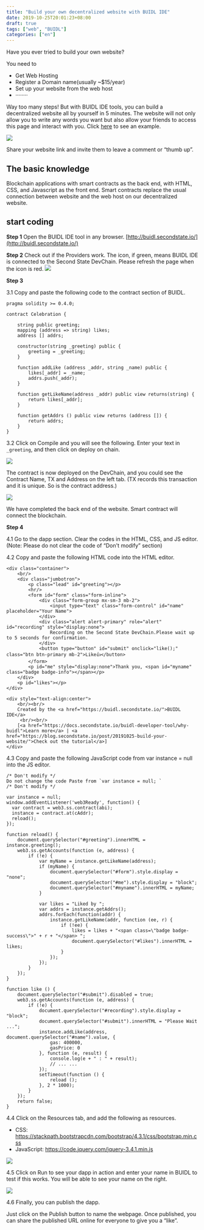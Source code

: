 ```yaml
---
title: "Build your own decentralized website with BUIDL IDE"
date: 2019-10-25T20:01:23+08:00
draft: true
tags: ["web", "BUIDL"]
categories: ["en"]
---
```


Have you ever tried to build your own website?

You need to 

* Get Web Hosting
* Register a Domain name(usually ~$15/year)
* Set up your website from the web host
* ········

Way too many steps! But with BUIDL IDE tools, you can build a decentralized website all by yourself in 5 minutes. The website will not only allow you to write any words you want but also allow your friends to access this page and interact with you. Click [here](https://opendapps.secondstate.io/bitcoin_1571992686948.html) to see an example.

![](/images/20191025-build-your-own-website-01.png)

Share your website link and invite them to leave a comment or “thumb up”. 
## The basic knowledge

Blockchain applications with smart contracts as the back end, with HTML, CSS, and Javascript as the front end. Smart contracts replace the usual connection between website and the web host on our decentralized website.

## start coding

**Step 1**
Open the BUIDL IDE tool in any browser. [http://buidl.secondstate.io/](http://buidl.secondstate.io/)

**Step 2**
Check out if the Providers work. The icon, if green, means BUIDL IDE is connected to the Second State DevChain. Please refresh the page when the icon is red.
![](/images/20191020-public-comment-01.png)

**Step 3**

3.1 Copy and paste the following code to the contract section of BUIDL.

```
pragma solidity >= 0.4.0;

contract Celebration {

    string public greeting;
    mapping (address => string) likes;
    address [] addrs;

    constructor(string _greeting) public {
        greeting = _greeting;
    }

    function addLike (address _addr, string _name) public {
        likes[_addr] = _name;
        addrs.push(_addr);
    }

    function getLikeName(address _addr) public view returns(string) {
        return likes[_addr];
    }

    function getAddrs () public view returns (address []) {
        return addrs;
    }
}
```

3.2 Click on Compile and you will see the following. Enter your text in `_greeting`, and then click on deploy on chain.

![](/images/20190920-BUIDL-demo-03.png)

The contract is now deployed on the DevChain, and you could see the Contract Name, TX and Address on the left tab. (TX records this transaction and it is unique. So is the contract address.)

![](/images/20190920-BUIDL-demo-04.png)

We have completed the back end of the website. Smart contract will connect the blockchain.

**Step 4**

4.1 Go to the dapp section. Clear the codes in the HTML, CSS, and JS editor. (Note: Please do not clear the code of “Don't modify” section)

4.2 Copy and paste the following HTML code into the HTML editor.

```
<div class="container">
    <br/>
    <div class="jumbotron">
        <p class="lead" id="greeting"></p>
        <hr/>
        <form id="form" class="form-inline">
            <div class="form-group mx-sm-3 mb-2">
                <input type="text" class="form-control" id="name" placeholder="Your Name">
            </div>
            <div class="alert alert-primary" role="alert" id="recording" style="display:none">
                Recording on the Second State DevChain.Please wait up to 5 seconds for confirmation.
            </div>
            <button type="button" id="submit" onclick="like();" class="btn btn-primary mb-2">Like👍</button>
        </form>
        <p id="me" style="display:none">Thank you, <span id="myname" class="badge badge-info"></span></p>
    </div>
    <p id="likes"></p>
</div>

<div style="text-align:center">
    <br/><br/>
    Created by the <a href="https://buidl.secondstate.io/">BUIDL IDE</a>
     <br/><br/>
    [<a href="https://docs.secondstate.io/buidl-developer-tool/why-buidl">Learn more</a> | <a href="https://blog.secondstate.io/post/20191025-build-your-website/">Check out the tutorial</a>]
</div>
```

4.3 Copy and paste the following JavaScript code from var instance = null into the JS editor.

```
/* Don't modify */
Do not change the code Paste from `var instance = null; `
/* Don't modify */

var instance = null;
window.addEventListener('web3Ready', function() {
  var contract = web3.ss.contract(abi);
  instance = contract.at(cAddr);
  reload();
});

function reload() {
    document.querySelector("#greeting").innerHTML = instance.greeting();
    web3.ss.getAccounts(function (e, address) {
        if (!e) {
            var myName = instance.getLikeName(address);
            if (myName) {
                document.querySelector("#form").style.display = "none";
                document.querySelector("#me").style.display = "block";
                document.querySelector("#myname").innerHTML = myName;
            }
            
            var likes = "Liked by ";
            var addrs = instance.getAddrs();
            addrs.forEach(function(addr) {
                instance.getLikeName(addr, function (ee, r) {
                    if (!ee) {
                        likes = likes + "<span class=\"badge badge-success\">" + r + "</span> ";
                        document.querySelector("#likes").innerHTML = likes;
                    }
                });
            });
        }
    });
}

function like () {
    document.querySelector("#submit").disabled = true;
    web3.ss.getAccounts(function (e, address) {
        if (!e) {
            document.querySelector("#recording").style.display = "block";
            document.querySelector("#submit").innerHTML = "Please Wait ...";
            instance.addLike(address, document.querySelector("#name").value, {
                gas: 400000,
                gasPrice: 0
            }, function (e, result) {
                console.log(e + " : " + result);
                // ... ...
            });
            setTimeout(function () {
                reload ();
            }, 2 * 1000);
        }
    });
    return false;
}
```

4.4 Click on the Resources tab, and add the following as resources.

* CSS: https://stackpath.bootstrapcdn.com/bootstrap/4.3.1/css/bootstrap.min.css
* JavaScript: https://code.jquery.com/jquery-3.4.1.min.js

![](/images/20190920-BUIDL-demo-06.png)

4.5 Click on Run to see your dapp in action and enter your name in BUIDL to test if this works. You will be able to see your name on the right.

![](/images/20191025-build-your-own-website-01.png)

4.6 Finally, you can publish the dapp.

Just click on the Publish button to name the webpage. Once published, you can share the published URL online for everyone to give you a “like”.
